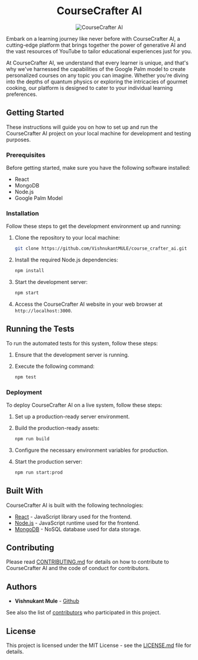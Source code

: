 <div align="center">

# CourseCrafter AI
![CourseCrafter AI](https://ik.imagekit.io/3jobkavje/CourseCrafter%20AI.png?updatedAt=1700593450651)

</div>

Embark on a learning journey like never before with CourseCrafter AI, a cutting-edge platform that brings together the power of generative AI and the vast resources of YouTube to tailor educational experiences just for you.

At CourseCrafter AI, we understand that every learner is unique, and that's why we've harnessed the capabilities of the Google Palm model to create personalized courses on any topic you can imagine. Whether you're diving into the depths of quantum physics or exploring the intricacies of gourmet cooking, our platform is designed to cater to your individual learning preferences.



## Getting Started

These instructions will guide you on how to set up and run the CourseCrafter AI project on your local machine for development and testing purposes.

### Prerequisites

Before getting started, make sure you have the following software installed:

- React
- MongoDB
- Node.js
- Google Palm Model


### Installation

Follow these steps to get the development environment up and running:

1. Clone the repository to your local machine:

    ```bash
    git clone https://github.com/VishnukantMULE/course_crafter_ai.git
    ```

2. Install the required Node.js dependencies:

    ```bash
    npm install
    ```

3. Start the development server:

    ```bash
    npm start
    ```

4. Access the CourseCrafter AI website in your web browser at `http://localhost:3000`.

## Running the Tests

To run the automated tests for this system, follow these steps:

1. Ensure that the development server is running.

2. Execute the following command:

    ```bash
    npm test
    ```

### Deployment

To deploy CourseCrafter AI on a live system, follow these steps:

1. Set up a production-ready server environment.

2. Build the production-ready assets:

    ```bash
    npm run build
    ```

3. Configure the necessary environment variables for production.

4. Start the production server:

    ```bash
    npm run start:prod
    ```

## Built With

CourseCrafter AI is built with the following technologies:

- [React](https://react.dev/) - JavaScript library used for the frontend.
- [Node.js](https://nodejs.org/) - JavaScript runtime used for the frontend.
- [MongoDB](https://www.mongodb.com/) - NoSQL database used for data storage.

## Contributing

Please read [CONTRIBUTING.md](CONTRIBUTING.md) for details on how to contribute to CourseCrafter AI and the code of conduct for contributors.


## Authors

- **Vishnukant Mule** - [Github](https://github.com/VishnukantMULE)

See also the list of [contributors](https://github.com/your-username/coursecrafter-ai/contributors) who participated in this project.

## License

This project is licensed under the MIT License - see the [LICENSE.md](LICENSE.md) file for details.


